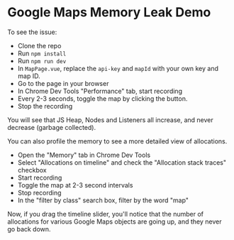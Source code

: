 # Google Maps Memory Leak Demo

To see the issue:

- Clone the repo
- Run `npm install`
- Run `npm run dev`
- In `MapPage.vue`, replace the `api-key` and `mapId` with your own key and map ID.
- Go to the page in your browser
- In Chrome Dev Tools "Performance" tab, start recording
- Every 2-3 seconds, toggle the map by clicking the button. 
- Stop the recording

You will see that JS Heap, Nodes and Listeners all increase, and never decrease (garbage collected).

You can also profile the memory to see a more detailed view of allocations.

- Open the "Memory" tab in Chrome Dev Tools
- Select "Allocations on timeline" and check the "Allocation stack traces" checkbox
- Start recording
- Toggle the map at 2-3 second intervals
- Stop recording
- In the "filter by class" search box, filter by the word "map"

Now, if you drag the timeline slider, you'll notice that the number of allocations for various Google Maps objects are going up, and they never go back down.



